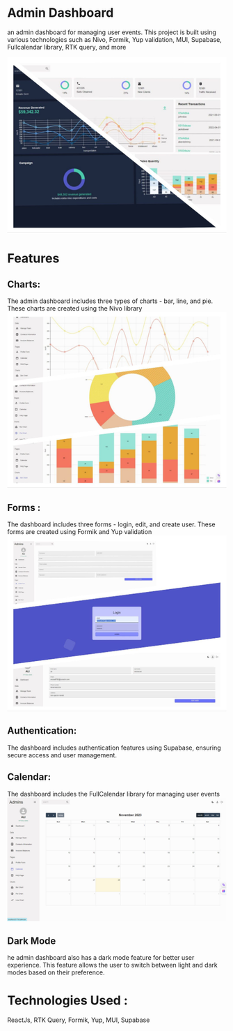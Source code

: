 # Admin Dashboard

an admin dashboard for managing user events. This project is built using various
technologies such as Nivo, Formik, Yup validation, MUI, Supabase, Fullcalendar
library, RTK query, and more

![Alt text](public/main.jpg)

# Features

## Charts:

The admin dashboard includes three types of charts - bar, line, and pie. These
charts are created using the Nivo library ![Alt text](public/charts.jpg)

## Forms :

The dashboard includes three forms - login, edit, and create user. These forms
are created using Formik and Yup validation ![Alt text](public/forms.jpg)

## Authentication:

The dashboard includes authentication features using Supabase, ensuring secure
access and user management.

## Calendar:

The dashboard includes the FullCalendar library for managing user events
![Alt text](public/calender.jpg)

## Dark Mode

he admin dashboard also has a dark mode feature for better user experience. This
feature allows the user to switch between light and dark modes based on their
preference.

# Technologies Used :

ReactJs, RTK Query, Formik, Yup, MUI, Supabase
